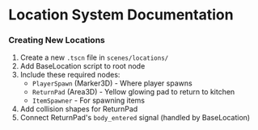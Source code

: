 # Location System Documentation

### Creating New Locations

1. Create a new `.tscn` file in `scenes/locations/`
2. Add BaseLocation script to root node
3. Include these required nodes:
   - `PlayerSpawn` (Marker3D) - Where player spawns
   - `ReturnPad` (Area3D) - Yellow glowing pad to return to kitchen
   - `ItemSpawner` - For spawning items
4. Add collision shapes for ReturnPad
5. Connect ReturnPad's `body_entered` signal (handled by BaseLocation)

